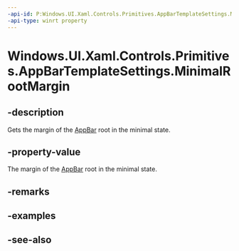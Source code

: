```yaml
---
-api-id: P:Windows.UI.Xaml.Controls.Primitives.AppBarTemplateSettings.MinimalRootMargin
-api-type: winrt property
---
```


<!-- Property syntax
public Windows.UI.Xaml.Thickness MinimalRootMargin { get; }
-->

# Windows.UI.Xaml.Controls.Primitives.AppBarTemplateSettings.MinimalRootMargin

## -description
Gets the margin of the [AppBar](../windows.ui.xaml.controls/appbar.md) root in the minimal state.



## -property-value
The margin of the [AppBar](../windows.ui.xaml.controls/appbar.md) root in the minimal state.

## -remarks

## -examples

## -see-also
